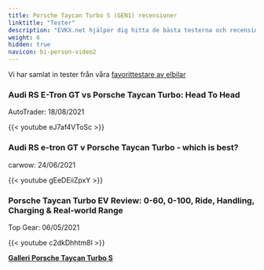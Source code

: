 ```yaml
---
title: Porsche Taycan Turbo S (GEN1) recensioner
linktitle: "Tester"
description: "EVKX.net hjälper dig hitta de bästa testerna och recensionerna av denna modell."
weight: 6
hidden: true
navicon: bi-person-video2
---
```

Vi har samlat in tester från våra [favorittestare av elbilar](../../../../../guides/evreviewers/)

<div class="container text-center shadow p-2 pe-4 mb-5 bg-body-tertiary rounded border">
<h3>Audi RS E-Tron GT vs Porsche Taycan Turbo: Head To Head</h3>
<p>AutoTrader: 18/08/2021</p>

{{< youtube eJ7af4VToSc >}}

</div>
<div class="container text-center shadow p-2 pe-4 mb-5 bg-body-tertiary rounded border">
<h3>Audi RS e-tron GT v Porsche Taycan Turbo - which is best?</h3>
<p>carwow: 24/06/2021</p>

{{< youtube gEeDEiiZpxY >}}

</div>
<div class="container text-center shadow p-2 pe-4 mb-5 bg-body-tertiary rounded border">
<h3>Porsche Taycan Turbo EV Review: 0-60, 0-100, Ride, Handling, Charging & Real-world Range</h3>
<p>Top Gear: 06/05/2021</p>

{{< youtube c2dkDhhtm8I >}}

</div>
<div class="mt-3 mb-3">
<a href="../gallery/" class="text-decoration-none text-black">
<strong><i class="bi-arrow-left"></i>Galleri  </strong>
</a>
<a href="../" class="text-decoration-none text-black float-end">
<strong>Porsche Taycan Turbo S <i class="bi-arrow-right"></i></strong>
</a>
</div>
